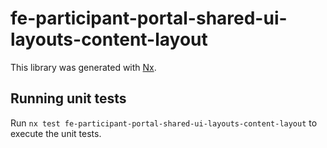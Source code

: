 # fe-participant-portal-shared-ui-layouts-content-layout

This library was generated with [Nx](https://nx.dev).

## Running unit tests

Run `nx test fe-participant-portal-shared-ui-layouts-content-layout` to execute the unit tests.
